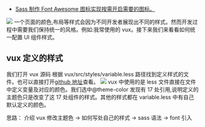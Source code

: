 - [Sass 制作 Font Awesome 图标实现按需开启需要的图标。](https://www.qdskill.com/sass/3912.html)

![](https://user-gold-cdn.xitu.io/2018/12/26/167eb267a7ba99c9?w=1340&h=742&f=png&s=173022)
一个页面的颜色,布局等样式会因为不同开发者展现出不同的样式。然而开发过程中需要我们保持统一的风格。例如:我常使用的 vux。接下来我们来看看如何统一配置 UI 组件样式。

## vux 定义的样式

我们打开 vux 源码 根据 vux/src/styles/variable.less 路径找到定义样式的文件。也可以直接打开[github 地址](https://github.com/airyland/vux/blob/v2/src/styles/variable.less)查看。
![](https://user-gold-cdn.xitu.io/2018/12/26/167eb324c59f493d?w=1272&h=528&f=png&s=116666)
vux 中使用的是 less 文件直接在文件中定义变量及对应的颜色。我们选中@theme-color 发现有 17 处引用,说明定义的主题色只是改变了这 17 处组件的样式。其他的样式都在 variable.less 中有自己默认定义的颜色。

思路： 介绍 vux 修改主题色 -> 如何写处自己的样式 -> sass 语法 -> font 引入
